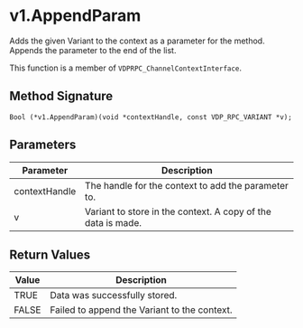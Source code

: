 # v1.AppendParam

Adds the given Variant to the context as a parameter for the method. Appends the parameter to the end of the list.

This function is a member of `VDPRPC_ChannelContextInterface`.

## Method Signature
```
Bool (*v1.AppendParam)(void *contextHandle, const VDP_RPC_VARIANT *v); 
```

## Parameters

| Parameter | Description |
| --------- | ----------- |
| contextHandle | The handle for the context to add the parameter to. |
| v | Variant to store in the context. A copy of the data is made. | 

## Return Values

| Value | Description |
| ----- | ----------- |
| TRUE | Data was successfully stored. |
| FALSE | Failed to append the Variant to the context. |


